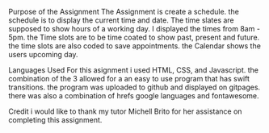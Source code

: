 Purpose of the Assignment
The Assignment is create a schedule. the schedule is to display the current time and date. The time slates are supposed to show hours of a working day. I displayed the times from 8am - 5pm. the Time slots are to be time coated to show past, present and future. the time slots are also coded to save appointments. the Calendar shows the users upcoming day.

Languages Used
For this asignment i used HTML, CSS, and Javascript. the combination of the 3 allowed for a an easy to use program that has swift transitions. the program was uploaded to github and displayed on gitpages. there was also a combination of hrefs google languages and fontawesome.

Credit
i would like to thank my tutor Michell Brito for her assistance on completing this assignment.